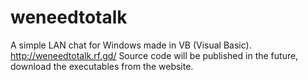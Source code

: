 # weneedtotalk
A simple LAN chat for Windows made in VB (Visual Basic).
http://weneedtotalk.rf.gd/
Source code will be published in the future, download the executables from the website.

